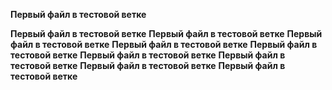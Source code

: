 **Первый файл в тестовой ветке**

**Первый файл в тестовой ветке**
**Первый файл в тестовой ветке**
**Первый файл в тестовой ветке**
**Первый файл в тестовой ветке**
**Первый файл в тестовой ветке**
**Первый файл в тестовой ветке**
**Первый файл в тестовой ветке**
**Первый файл в тестовой ветке**
**Первый файл в тестовой ветке**
